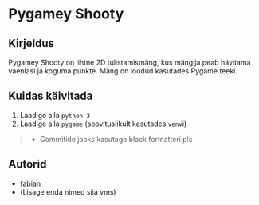 # Pygamey Shooty

## Kirjeldus
Pygamey Shooty on lihtne 2D tulistamismäng, kus mängija peab hävitama vaenlasi ja koguma punkte. Mäng on loodud kasutades Pygame teeki.

## Kuidas käivitada
1. Laadige alla `python 3`
2. Laadige alla `pygame` (soovituslikult kasutades `venv`i)

> - Commitide jaoks kasutage black formatteri pls

## Autorid
- [fabian](https://github.com/lfkood)
- (Lisage enda nimed siia vms)


